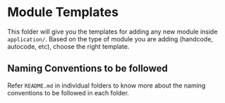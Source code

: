 # Module Templates
This folder will give you the templates for adding any new module inside `application/`.
Based on the type of module you are adding (handcode, autocode, etc), choose the right template.

## Naming Conventions to be followed
Refer `README.md` in individual folders to know more about the naming conventions to be followed in each folder.
